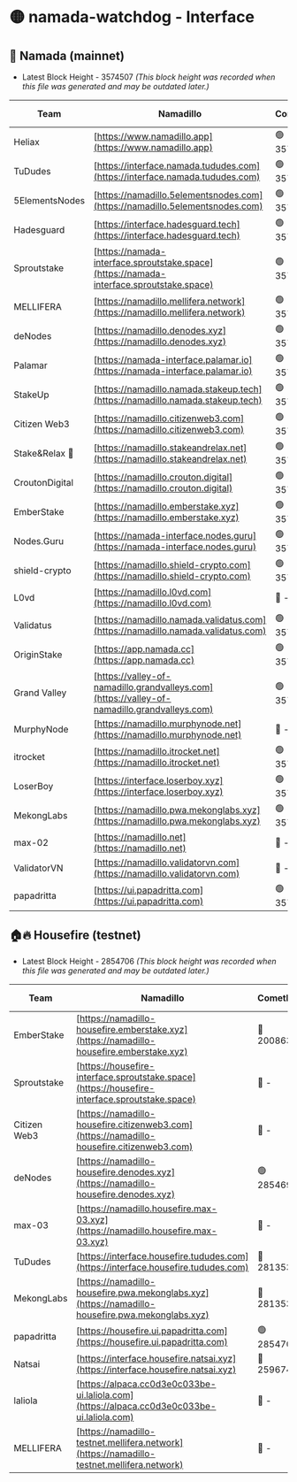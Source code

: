 # 🟡 namada-watchdog - Interface

## 🚀 Namada (mainnet)
- Latest Block Height - 3574507 *(This block height was recorded when this file was generated and may be outdated later.)*

| Team | Namadillo | CometBFT | Indexer | MASP Indexer |
|-|-|-|-|-|
| Heliax | [https://www.namadillo.app](https://www.namadillo.app) | 🟢 3574489 | 🟢 3574489 | 🟢 3574489 |
| TuDudes | [https://interface.namada.tududes.com](https://interface.namada.tududes.com) | 🟢 3574490 | 🟢 3574490 | 🟢 3574490 |
| 5ElementsNodes | [https://namadillo.5elementsnodes.com](https://namadillo.5elementsnodes.com) | 🟢 3574490 | 🟢 3574490 | 🟢 3574490 |
| Hadesguard | [https://interface.hadesguard.tech](https://interface.hadesguard.tech) | 🟢 3574490 | 🟢 3574490 | 🟢 3574490 |
| Sproutstake | [https://namada-interface.sproutstake.space](https://namada-interface.sproutstake.space) | 🟢 3574491 | 🟢 3574491 | 🟢 3574491 |
| MELLIFERA | [https://namadillo.mellifera.network](https://namadillo.mellifera.network) | 🟢 3574492 | 🟢 3574492 | 🟢 3574492 |
| deNodes | [https://namadillo.denodes.xyz](https://namadillo.denodes.xyz) | 🟢 3574492 | 🟢 3574492 | 🟢 3574492 |
| Palamar | [https://namada-interface.palamar.io](https://namada-interface.palamar.io) | 🟢 3574493 | 🟢 3574493 | 🟢 3574493 |
| StakeUp | [https://namadillo.namada.stakeup.tech](https://namadillo.namada.stakeup.tech) | 🟢 3574493 | 🟢 3574493 | 🟢 3574493 |
| Citizen Web3 | [https://namadillo.citizenweb3.com](https://namadillo.citizenweb3.com) | 🟢 3574494 | 🟢 3574494 | 🟢 3574494 |
| Stake&Relax 🦥 | [https://namadillo.stakeandrelax.net](https://namadillo.stakeandrelax.net) | 🟢 3574495 | 🟢 3574494 | 🟢 3574494 |
| CroutonDigital | [https://namadillo.crouton.digital](https://namadillo.crouton.digital) | 🟢 3574495 | 🟢 3574495 | 🟢 3574495 |
| EmberStake | [https://namadillo.emberstake.xyz](https://namadillo.emberstake.xyz) | 🟢 3574496 | 🟢 3574496 | 🟢 3574495 |
| Nodes.Guru | [https://namada-interface.nodes.guru](https://namada-interface.nodes.guru) | 🟢 3574496 | 🟢 3574496 | 🟢 3574496 |
| shield-crypto | [https://namadillo.shield-crypto.com](https://namadillo.shield-crypto.com) | 🟢 3574497 | 🟢 3574496 | 🟢 3574496 |
| L0vd | [https://namadillo.l0vd.com](https://namadillo.l0vd.com) | 🔴 - | 🔴 - | 🔴 - |
| Validatus | [https://namadillo.namada.validatus.com](https://namadillo.namada.validatus.com) | 🟢 3574499 | 🟢 3574499 | 🟢 3574499 |
| OriginStake | [https://app.namada.cc](https://app.namada.cc) | 🟢 3574500 | 🟢 3574500 | 🟢 3574500 |
| Grand Valley | [https://valley-of-namadillo.grandvalleys.com](https://valley-of-namadillo.grandvalleys.com) | 🟢 3574500 | 🟢 3574500 | 🟢 3574500 |
| MurphyNode | [https://namadillo.murphynode.net](https://namadillo.murphynode.net) | 🔴 - | 🔴 - | 🔴 - |
| itrocket | [https://namadillo.itrocket.net](https://namadillo.itrocket.net) | 🟢 3574502 | 🟢 3574502 | 🟢 3574502 |
| LoserBoy | [https://interface.loserboy.xyz](https://interface.loserboy.xyz) | 🟢 3574503 | 🟢 3574503 | 🟢 3574503 |
| MekongLabs | [https://namadillo.pwa.mekonglabs.xyz](https://namadillo.pwa.mekonglabs.xyz) | 🟢 3574503 | 🟢 3574503 | 🟢 3574503 |
| max-02 | [https://namadillo.net](https://namadillo.net) | 🔴 - | 🔴 - | 🔴 - |
| ValidatorVN | [https://namadillo.validatorvn.com](https://namadillo.validatorvn.com) | 🔴 - | 🔴 - | 🔴 - |
| papadritta | [https://ui.papadritta.com](https://ui.papadritta.com) | 🟢 3574507 | 🟢 3574507 | 🟢 3574508 |

## 🏠🔥 Housefire (testnet)
- Latest Block Height - 2854706 *(This block height was recorded when this file was generated and may be outdated later.)*

| Team | Namadillo | CometBFT | Indexer | MASP Indexer |
|-|-|-|-|-|
| EmberStake | [https://namadillo-housefire.emberstake.xyz](https://namadillo-housefire.emberstake.xyz) | 🔴 2008636 | 🔴 - | 🔴 - |
| Sproutstake | [https://housefire-interface.sproutstake.space](https://housefire-interface.sproutstake.space) | 🔴 - | 🔴 - | 🔴 - |
| Citizen Web3 | [https://namadillo-housefire.citizenweb3.com](https://namadillo-housefire.citizenweb3.com) | 🔴 - | 🔴 - | 🔴 - |
| deNodes | [https://namadillo-housefire.denodes.xyz](https://namadillo-housefire.denodes.xyz) | 🟢 2854698 | 🟢 2854697 | 🟢 2854698 |
| max-03 | [https://namadillo.housefire.max-03.xyz](https://namadillo.housefire.max-03.xyz) | 🔴 - | 🔴 - | 🔴 - |
| TuDudes | [https://interface.housefire.tududes.com](https://interface.housefire.tududes.com) | 🔴 2813534 | 🔴 2778001 | 🔴 2813534 |
| MekongLabs | [https://namadillo-housefire.pwa.mekonglabs.xyz](https://namadillo-housefire.pwa.mekonglabs.xyz) | 🔴 2813534 | 🔴 2778001 | 🔴 2813534 |
| papadritta | [https://housefire.ui.papadritta.com](https://housefire.ui.papadritta.com) | 🟢 2854706 | 🟢 2854706 | 🟢 2854706 |
| Natsai | [https://interface.housefire.natsai.xyz](https://interface.housefire.natsai.xyz) | 🔴 2596741 | 🔴 2596741 | 🔴 2596741 |
| laliola | [https://alpaca.cc0d3e0c033be-ui.laliola.com](https://alpaca.cc0d3e0c033be-ui.laliola.com) | 🔴 - | 🔴 - | 🔴 - |
| MELLIFERA | [https://namadillo-testnet.mellifera.network](https://namadillo-testnet.mellifera.network) | 🔴 - | 🔴 2778001 | 🔴 2607259 |

